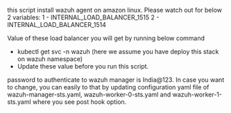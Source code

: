this script install wazuh agent on amazon linux.
Please watch out for below 2 variables:
  1 - INTERNAL_LOAD_BALANCER_1515
  2 - INTERNAL_LOAD_BALANCER_1514

Value of these load balancer you will get by running below command
 - kubectl get svc -n wazuh  (here we assume you have deploy this stack on wazuh namespace)
 - Update these value before you run this script.

password to authenticate to wazuh manager is India@123. In case you want to change, you can easily to that by updating configuration yaml file of wazuh-manager-sts.yaml, wazuh-worker-0-sts.yaml and wazuh-worker-1-sts.yaml where you see post hook option.
